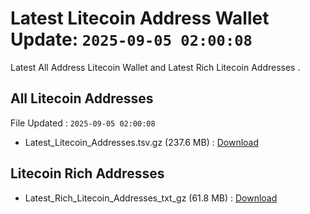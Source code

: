 # Latest Litecoin Address Wallet Update: `2025-09-05 02:00:08`

Latest All Address Litecoin Wallet and Latest Rich Litecoin Addresses .

## All Litecoin Addresses

File Updated : `2025-09-05 02:00:08`

- Latest_Litecoin_Addresses.tsv.gz (237.6 MB) : [Download](https://github.com/Pymmdrza/Rich-Address-Wallet/releases/tag/Litecoin)

## Litecoin Rich Addresses

- Latest_Rich_Litecoin_Addresses_txt_gz (61.8 MB) : [Download](https://github.com/Pymmdrza/Rich-Address-Wallet/releases/tag/Litecoin)
